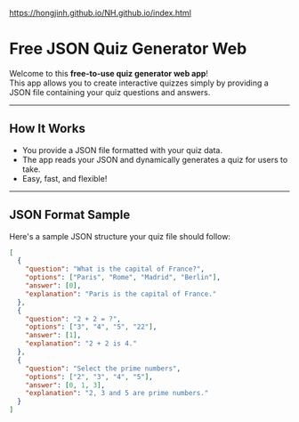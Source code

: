 https://hongjinh.github.io/NH.github.io/index.html
# Free JSON Quiz Generator Web

Welcome to this **free-to-use quiz generator web app**!  
This app allows you to create interactive quizzes simply by providing a JSON file containing your quiz questions and answers.

---

## How It Works

- You provide a JSON file formatted with your quiz data.
- The app reads your JSON and dynamically generates a quiz for users to take.
- Easy, fast, and flexible!

---

## JSON Format Sample

Here's a sample JSON structure your quiz file should follow:

```json
[
  {
    "question": "What is the capital of France?",
    "options": ["Paris", "Rome", "Madrid", "Berlin"],
    "answer": [0],
    "explanation": "Paris is the capital of France."
  },
  {
    "question": "2 + 2 = ?",
    "options": ["3", "4", "5", "22"],
    "answer": [1],
    "explanation": "2 + 2 is 4."
  },
  {
    "question": "Select the prime numbers",
    "options": ["2", "3", "4", "5"],
    "answer": [0, 1, 3],
    "explanation": "2, 3 and 5 are prime numbers."
  }
]

